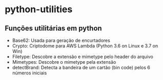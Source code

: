 # python-utilities
## Funções utilitárias em python
- Base62: Usada para geração de encurtadores
- Crypto: Criptodome para AWS Lambda (Python 3.6 on Linux e 3.7 on Win)
- Filetype: Descobre a extensão e mimetype pelo header do arquivo
- Mimetypes: Descobre o mimetype pela extensão
- detectBrand: Detecta a bandeira de um cartão (bin code) pelos 6 números iniciais
